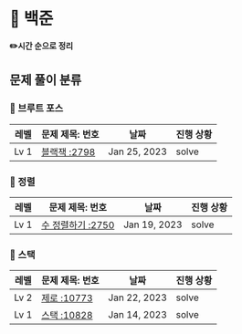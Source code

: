 <h1>📁 백준</h1>

<b>✏️시간 순으로 정리</b>

## 문제 풀이 분류


### 🔗 브루트 포스
| 레벨   | 문제 제목: 번호                                                                                   | 날짜           | 진행 상황 |
|------|---------------------------------------------------------------------------------------------|--------------|-------|
| Lv 1 | [블랙잭 :2798](https://github.com/kimjiae970/Algorithm-/blob/main/src/backjoon/B_2798.java) | Jan 25, 2023 | solve|


### 🔗 정렬
| 레벨   | 문제 제목: 번호                                                                                   | 날짜           | 진행 상황 |
|------|---------------------------------------------------------------------------------------------|--------------|-------|
| Lv 1 | [수 정렬하기 :2750](https://github.com/kimjiae970/Algorithm-/blob/main/src/backjoon/B_2750.java) | Jan 19, 2023 | solve|

### 🔗 스택

| 레벨   | 문제 제목: 번호 | 날짜  | 진행 상황 |
|------|-------|-----|-------|
| Lv 2 | [제로 :10773](https://github.com/kimjiae970/Algorithm-/blob/main/src/backjoon/B_10773.java)| Jan 22, 2023 | solve|
| Lv 1 | [스택 :10828](https://github.com/kimjiae970/Algorithm-/blob/main/src/backjoon/StackBasic.java)      | Jan 14, 2023   | solve     |

